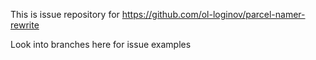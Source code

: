 This is issue repository for https://github.com/ol-loginov/parcel-namer-rewrite

Look into branches here for issue examples 